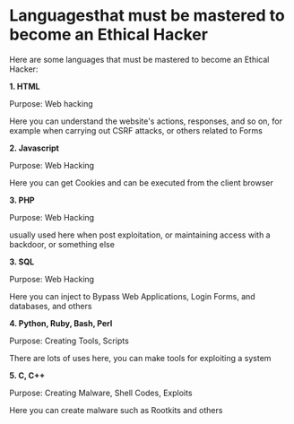 # Languages ​​that must be mastered to become an Ethical Hacker
Here are some languages ​​that must be mastered to become an Ethical Hacker:

 **1.  HTML**

 Purpose: Web hacking

 Here you can understand the website's actions, responses, and so on, for example when carrying out CSRF attacks, or others related to Forms

 **2.  Javascript**

 Purpose: Web Hacking

 Here you can get Cookies and can be executed from the client browser

 **3.  PHP**

 Purpose: Web Hacking

 usually used here when post exploitation, or maintaining access with a backdoor, or something else

 **3.  SQL**

 Purpose: Web Hacking

 Here you can inject to Bypass Web Applications, Login Forms, and databases, and others

 **4.  Python, Ruby, Bash, Perl**

 Purpose: Creating Tools, Scripts

 There are lots of uses here, you can make tools for exploiting a system

 **5.  C, C++**

 Purpose: Creating Malware, Shell Codes, Exploits

 Here you can create malware such as Rootkits and others
